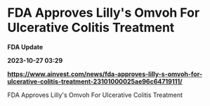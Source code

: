 # FDA Approves Lilly's Omvoh For Ulcerative Colitis Treatment
**FDA Update**

**2023-10-27 03:29**

**https://www.ainvest.com/news/fda-approves-lilly-s-omvoh-for-ulcerative-colitis-treatment-23101000025ae96c64719111/**

FDA Approves Lilly's Omvoh For Ulcerative Colitis Treatment